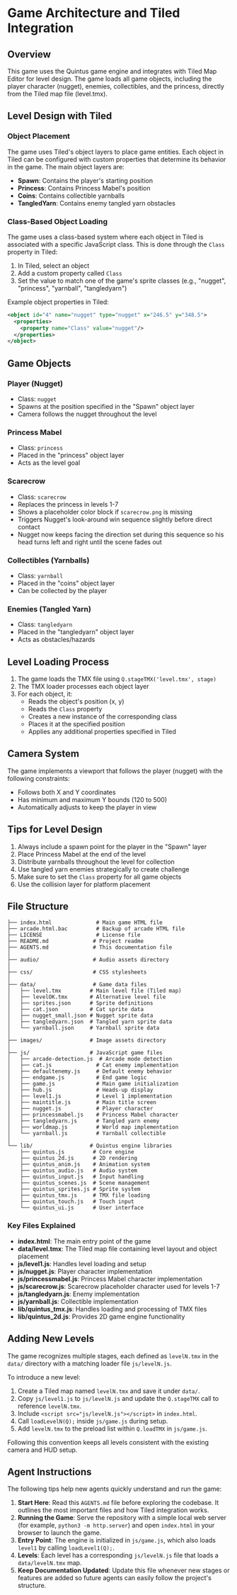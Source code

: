 # Game Architecture and Tiled Integration

## Overview
This game uses the Quintus game engine and integrates with Tiled Map Editor for level design. The game loads all game objects, including the player character (nugget), enemies, collectibles, and the princess, directly from the Tiled map file (level.tmx).

## Level Design with Tiled

### Object Placement
The game uses Tiled's object layers to place game entities. Each object in Tiled can be configured with custom properties that determine its behavior in the game. The main object layers are:

- **Spawn**: Contains the player's starting position
- **Princess**: Contains Princess Mabel's position
- **Coins**: Contains collectible yarnballs
- **TangledYarn**: Contains enemy tangled yarn obstacles

### Class-Based Object Loading
The game uses a class-based system where each object in Tiled is associated with a specific JavaScript class. This is done through the `Class` property in Tiled:

1. In Tiled, select an object
2. Add a custom property called `Class`
3. Set the value to match one of the game's sprite classes (e.g., "nugget", "princess", "yarnball", "tangledyarn")

Example object properties in Tiled:
```xml
<object id="4" name="nugget" type="nugget" x="246.5" y="348.5">
  <properties>
    <property name="Class" value="nugget"/>
  </properties>
</object>
```

## Game Objects

### Player (Nugget)
- Class: `nugget`
- Spawns at the position specified in the "Spawn" object layer
- Camera follows the nugget throughout the level

### Princess Mabel
- Class: `princess`
- Placed in the "princess" object layer
- Acts as the level goal

### Scarecrow
- Class: `scarecrow`
- Replaces the princess in levels 1-7
- Shows a placeholder color block if `scarecrow.png` is missing
- Triggers Nugget's look-around win sequence slightly before direct contact
 - Nugget now keeps facing the direction set during this sequence so his head
   turns left and right until the scene fades out

### Collectibles (Yarnballs)
- Class: `yarnball`
- Placed in the "coins" object layer
- Can be collected by the player

### Enemies (Tangled Yarn)
- Class: `tangledyarn`
- Placed in the "tangledyarn" object layer
- Acts as obstacles/hazards

## Level Loading Process

1. The game loads the TMX file using `Q.stageTMX('level.tmx', stage)`
2. The TMX loader processes each object layer
3. For each object, it:
   - Reads the object's position (x, y)
   - Reads the `Class` property
   - Creates a new instance of the corresponding class
   - Places it at the specified position
   - Applies any additional properties specified in Tiled

## Camera System

The game implements a viewport that follows the player (nugget) with the following constraints:
- Follows both X and Y coordinates
- Has minimum and maximum Y bounds (120 to 500)
- Automatically adjusts to keep the player in view

## Tips for Level Design

1. Always include a spawn point for the player in the "Spawn" layer
2. Place Princess Mabel at the end of the level
3. Distribute yarnballs throughout the level for collection
4. Use tangled yarn enemies strategically to create challenge
5. Make sure to set the `Class` property for all game objects
6. Use the collision layer for platform placement

## File Structure

```
├── index.html              # Main game HTML file
├── arcade.html.bac         # Backup of arcade HTML file
├── LICENSE                 # License file
├── README.md              # Project readme
├── AGENTS.md              # This documentation file
│
├── audio/                 # Audio assets directory
│
├── css/                   # CSS stylesheets
│
├── data/                  # Game data files
│   ├── level.tmx         # Main level file (Tiled map)
│   ├── levelOK.tmx       # Alternative level file
│   ├── sprites.json      # Sprite definitions
│   ├── cat.json          # Cat sprite data
│   ├── nugget_small.json # Nugget sprite data
│   ├── tangledyarn.json  # Tangled yarn sprite data
│   └── yarnball.json     # Yarnball sprite data
│
├── images/               # Image assets directory
│
├── js/                   # JavaScript game files
│   ├── arcade-detection.js  # Arcade mode detection
│   ├── cat.js              # Cat enemy implementation
│   ├── defaultenemy.js     # Default enemy behavior
│   ├── endgame.js          # End game logic
│   ├── game.js             # Main game initialization
│   ├── hub.js              # Heads-up display
│   ├── level1.js           # Level 1 implementation
│   ├── maintitle.js        # Main title screen
│   ├── nugget.js           # Player character
│   ├── princessmabel.js    # Princess Mabel character
│   ├── tangledyarn.js      # Tangled yarn enemy
│   ├── worldmap.js         # World map implementation
│   └── yarnball.js         # Yarnball collectible
│
└── lib/                  # Quintus engine libraries
    ├── quintus.js         # Core engine
    ├── quintus_2d.js      # 2D rendering
    ├── quintus_anim.js    # Animation system
    ├── quintus_audio.js   # Audio system
    ├── quintus_input.js   # Input handling
    ├── quintus_scenes.js  # Scene management
    ├── quintus_sprites.js # Sprite system
    ├── quintus_tmx.js     # TMX file loading
    ├── quintus_touch.js   # Touch input
    └── quintus_ui.js      # User interface
```

### Key Files Explained

- **index.html**: The main entry point of the game
- **data/level.tmx**: The Tiled map file containing level layout and object placement
- **js/level1.js**: Handles level loading and setup
- **js/nugget.js**: Player character implementation
- **js/princessmabel.js**: Princess Mabel character implementation
- **js/scarecrow.js**: Scarecrow placeholder character used for levels 1-7
- **js/tangledyarn.js**: Enemy implementation
- **js/yarnball.js**: Collectible implementation
- **lib/quintus_tmx.js**: Handles loading and processing of TMX files
- **lib/quintus_2d.js**: Provides 2D game engine functionality 

## Adding New Levels

The game recognizes multiple stages, each defined as `levelN.tmx` in the `data/` directory with a matching loader file `js/levelN.js`.

To introduce a new level:

1. Create a Tiled map named `levelN.tmx` and save it under `data/`.
2. Copy `js/level1.js` to `js/levelN.js` and update the `Q.stageTMX` call to reference `levelN.tmx`.
3. Include `<script src="js/levelN.js"></script>` in `index.html`.
4. Call `loadLevelN(Q);` inside `js/game.js` during setup.
5. Add `levelN.tmx` to the preload list within `Q.loadTMX` in `js/game.js`.

Following this convention keeps all levels consistent with the existing camera and HUD setup.

## Agent Instructions

The following tips help new agents quickly understand and run the game:

1. **Start Here**: Read this `AGENTS.md` file before exploring the codebase. It outlines the most important files and how Tiled integration works.
2. **Running the Game**: Serve the repository with a simple local web server (for example, `python3 -m http.server`) and open `index.html` in your browser to launch the game.
3. **Entry Point**: The engine is initialized in `js/game.js`, which also loads `level1` by calling `loadLevel1(Q);`.
4. **Levels**: Each level has a corresponding `js/levelN.js` file that loads a `data/levelN.tmx` map.
5. **Keep Documentation Updated**: Update this file whenever new stages or features are added so future agents can easily follow the project's structure.

